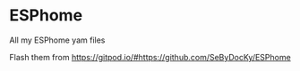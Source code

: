# ESPhome
All my ESPhome yam files

Flash them from https://gitpod.io/#https://github.com/SeByDocKy/ESPhome
